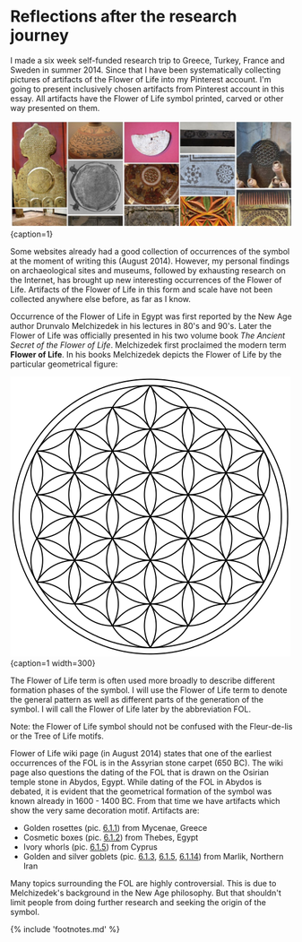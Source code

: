 # Reflections after the research journey

I made a six week self-funded research trip to Greece, Turkey, France and Sweden in summer 2014. Since that I have been systematically collecting pictures of artifacts<!-- cite author="Marko Manninen" title="Flower of Life Pinterest board" date="" location="" type="website" href="http://pinterest.com/markomanninen/flower-of-life-history/" --> of the Flower of Life into my Pinterest account. I'm going to present inclusively chosen artifacts from Pinterest account in this essay. All artifacts have the Flower of Life symbol printed, carved or other way presented on them.

![Artifacts of the FOL potpourri from Pinterest board](./media/artifacts4.jpg){caption=1}

Some websites already had a good collection of occurrences of the symbol at the moment of writing this (August 2014). However, my personal findings on archaeological sites and museums, followed by exhausting research on the Internet, has brought up new interesting occurrences of the Flower of Life. Artifacts of the Flower of Life in this form and scale have not been collected anywhere else before, as far as I know.

Occurrence of the Flower of Life in Egypt was first reported by the New Age author Drunvalo Melchizedek in his lectures in 80's and 90's. Later the Flower of Life was officially presented in his two volume book *The Ancient Secret of the Flower of Life*<!-- cite author="Drunvalo Melchizedek" title="The Ancient Secret of the Flower of Life" date="1999, 2000" location="" type="book" href="#" -->. Melchizedek first proclaimed the modern term **Flower of Life**. In his books Melchizedek depicts the Flower of Life by the particular geometrical figure:

![The Flower of Life / Public Domain](./media/Flower-of-Life.png){caption=1 width=300}

The Flower of Life term is often used more broadly to describe different formation phases of the symbol. I will use the Flower of Life term to denote the general pattern as well as different parts of the generation of the symbol. I will call the Flower of Life later by the abbreviation FOL.

<!-- note -->

Note: the Flower of Life symbol should not be confused with the Fleur-de-lis<!-- cite author="wikipedia.org" title="Fleur-de-lis" date="" location="" type="website" href="https://en.wikipedia.org/wiki/Fleur-de-lis" --> or the Tree of Life<!-- cite author="wikipedia.org" title="Tree of Life" date="" location="" type="website" href="https://en.wikipedia.org/wiki/Tree_of_life" --> motifs.

<!-- endnote -->

Flower of Life wiki page<!-- cite author="wikipedia.org" title="Flower of Life wiki page" date="" location="" type="website" href="http://web.archive.org/web/20150413033856/http://en.wikipedia.org/wiki/Flower_of_Life" --> (in August 2014) states that one of the earliest occurrences of the FOL is in the Assyrian stone carpet<!-- cite author="wikimedia.org" title="Assyrian stone carpet" date="" location="" type="website" href="https://commons.wikimedia.org/wiki/File:Floor_decoration_from_the_palace_of_King_Ashurbanipal.jpg" --> (650 BC). The wiki page also questions the dating of the FOL that is drawn on the Osirian temple stone in Abydos, Egypt. While dating of the FOL in Abydos is debated, it is evident that the geometrical formation of the symbol was known already in 1600 - 1400 BC. From that time we have artifacts which show the very same decoration motif. Artifacts are:

* Golden rosettes (pic. [6.1.1](2000-0bc.md#fig6.1.1)) from Mycenae, Greece
* Cosmetic boxes (pic. [6.1.2](2000-0bc.md#fig6.1.2)) from Thebes, Egypt
* Ivory whorls (pic. [6.1.5](2000-0bc.md#fig6.1.5)) from Cyprus
* Golden and silver goblets (pic. [6.1.3](2000-0bc.md#fig6.1.3), [6.1.5](2000-0bc.md#fig6.1.5), [6.1.14](2000-0bc.md#fig6.1.14)) from Marlik, Northern Iran

Many topics surrounding the FOL are highly controversial. This is due to Melchizedek's background in the New Age philosophy. But that shouldn't limit people from doing further research and seeking the origin of the symbol.

{% include 'footnotes.md' %}
